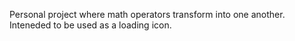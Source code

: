Personal project where math operators transform into one another. Inteneded to be used as a loading icon.
